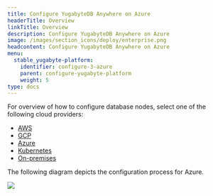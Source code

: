 ```yaml
---
title: Configure YugabyteDB Anywhere on Azure
headerTitle: Overview
linkTitle: Overview
description: Configure YugabyteDB Anywhere on Azure
image: /images/section_icons/deploy/enterprise.png
headcontent: Configure YugabyteDB Anywhere on Azure
menu:
  stable_yugabyte-platform:
    identifier: configure-3-azure
    parent: configure-yugabyte-platform
    weight: 5
type: docs
---
```


For overview of how to configure database nodes, select one of the following cloud providers:

<ul class="nav nav-tabs-alt nav-tabs-yb">

  <li>
    <a href="../aws/" class="nav-link">
      <i class="fa-brands fa-aws"></i>
      AWS
    </a>
  </li>

  <li>
    <a href="../gcp/" class="nav-link">
      <i class="fa-brands fa-google" aria-hidden="true"></i>
      GCP
    </a>
  </li>

  <li>
    <a href="../azure/" class="nav-link active">
      <i class="fa-brands fa-windows" aria-hidden="true"></i>
      Azure
    </a>
  </li>

  <li>
    <a href="../kubernetes/" class="nav-link">
      <i class="fa-regular fa-dharmachakra" aria-hidden="true"></i>
      Kubernetes
    </a>
  </li>

  <li>
    <a href="../onprem/" class="nav-link">
      <i class="fa-solid fa-building"></i>
      On-premises
    </a>
  </li>

</ul>

The following diagram depicts the configuration process for Azure.

<div class="image-with-map">
<img src="/images/ee/flowchart/yb-configure-azure.png" usemap="#image-map">

<map name="image-map">
    <area alt="Create admin user" title="Create admin user" href="../../create-admin-user/" coords="289,259,611,316" shape="rect" style="top:27%; left:31%; width:38%; height:6%;">
    <area alt="Configure Azure" title="Configure Azure" href="../../set-up-cloud-provider/azure/" coords="264,368,624,423" shape="rect" style="top: 38%; left: 29%; width: 42%; height: 7%;">
    <area alt="Azure provider - pre reqs" title="AWS provider - pre reqs" href="../../set-up-cloud-provider/azure/#prerequisites" coords="224,474,674,649" shape="rect" style=" width: 50%; height: 19%; top: 49.3%; left: 25%; ">
    <area alt="Azure provider - configure cloud provider" title="AWS provider - configure cloud provider" href="../../set-up-cloud-provider/azure/#configure-azure" coords="302,703,602,793" shape="rect" style=" width: 34%; height: 10%; top: 73%; left: 33%; ">
</map>
</div>
